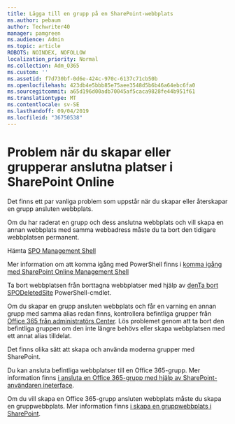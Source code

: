 ```yaml
---
title: Lägga till en grupp på en SharePoint-webbplats
ms.author: pebaum
author: Techwriter40
manager: pamgreen
ms.audience: Admin
ms.topic: article
ROBOTS: NOINDEX, NOFOLLOW
localization_priority: Normal
ms.collection: Adm_O365
ms.custom: ''
ms.assetid: f7d730bf-0d6e-424c-970c-6137c71cb50b
ms.openlocfilehash: 423db4e5bbb85e75aee3548d5b6b46a64ebc6fa0
ms.sourcegitcommit: a65d196d00adb70045af5caca9828fe44b951f61
ms.translationtype: MT
ms.contentlocale: sv-SE
ms.lasthandoff: 09/04/2019
ms.locfileid: "36750538"
---
```

# <a name="issues-when-creating-or-group-connected-sites-in-sharepoint-online"></a>Problem när du skapar eller grupperar anslutna platser i SharePoint Online

Det finns ett par vanliga problem som uppstår när du skapar eller återskapar en grupp ansluten webbplats.

 Om du har raderat en grupp och dess anslutna webbplats och vill skapa en annan webbplats med samma webbadress måste du ta bort den tidigare webbplatsen permanent.

Hämta [SPO Management Shell](https://support.office.com/article/introduction-to-the-sharepoint-online-management-shell-c16941c3-19b4-4710-8056-34c034493429)

 Mer information om att komma igång med PowerShell finns i [komma igång med SharePoint Online Management Shell](https://docs.microsoft.com/powershell/module/sharepoint-online/remove-sposite?view=sharepoint-ps)

Ta bort webbplatsen från borttagna webbplatser med hjälp av [denTa bort SPODeletedSite](https://docs.microsoft.com/powershell/module/sharepoint-online/remove-sposite?view=sharepoint-ps) PowerShell-cmdlet.

Om du skapar en grupp ansluten webbplats och får en varning en annan grupp med samma alias redan finns, kontrollera befintliga grupper från [Office 365 från administratörs Center](https://admin.microsoft.com/Adminportal/Home?source=applauncher#/groups). Lös problemet genom att ta bort den befintliga gruppen om den inte längre behövs eller skapa webbplatsen med ett annat alias tilldelat.

Det finns olika sätt att skapa och använda moderna grupper med SharePoint.

Du kan ansluta befintliga webbplatser till en Office 365-grupp. Mer information finns [i ansluta en Office 365-grupp med hjälp av SharePoint-användaren ineterface](https://docs.microsoft.com/sharepoint/dev/transform/modernize-connect-to-office365-group#connect-an-office-365-group-using-the-sharepoint-user-interface).

Om du vill skapa en Office 365-grupp ansluten webbplats måste du skapa en gruppwebbplats. Mer information finns [i skapa en gruppwebbplats i SharePoint](https://support.office.com/article/create-a-team-site-in-sharepoint-ef10c1e7-15f3-42a3-98aa-b5972711777d).

